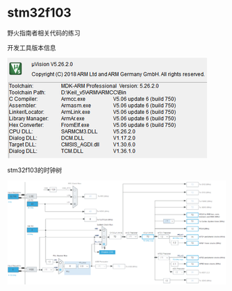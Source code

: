 # stm32f103
野火指南者相关代码的练习

开发工具版本信息

![开发工具版本信息](https://github.com/ysx0505/stm32f103/blob/master/000.PNG)


stm32f103的时钟树

![stm32f103的时钟树](https://github.com/ysx0505/stm32f103/blob/master/001.PNG)
